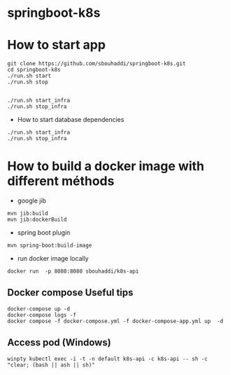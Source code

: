 # springboot-k8s

# How to start app
```shell
git clone https://github.com/sbouhaddi/springboot-k8s.git
cd springboot-k8s
./run.sh start
./run.sh stop


./run.sh start_infra
./run.sh stop_infra
```

* How to start database dependencies

```shell
./run.sh start_infra
./run.sh stop_infra
```



# How to build a docker image with different méthods
* google jib
```shell
mvn jib:build
mvn jib:dockerBuild
```
* spring boot plugin
```shell
mvn spring-boot:build-image
```
* run docker image locally
```shell
docker run  -p 8080:8080 sbouhaddi/k8s-api
```

## Docker compose Useful tips
```shell
docker-compose up -d
docker-compose logs -f
docker compose -f docker-compose.yml -f docker-compose-app.yml up  -d
```
## Access pod (Windows)
```shell
winpty kubectl exec -i -t -n default k8s-api -c k8s-api -- sh -c "clear; (bash || ash || sh)"
```
